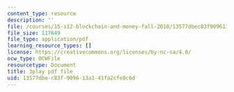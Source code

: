 ```yaml
---
content_type: resource
description: ''
file: /courses/15-s12-blockchain-and-money-fall-2018/13577dbec83f909613a141fa2cfe0c6d_uNqMBBbb6UI.pdf
file_size: 117649
file_type: application/pdf
learning_resource_types: []
license: https://creativecommons.org/licenses/by-nc-sa/4.0/
ocw_type: OCWFile
resourcetype: Document
title: 3play pdf file
uid: 13577dbe-c83f-9096-13a1-41fa2cfe0c6d
---
```

